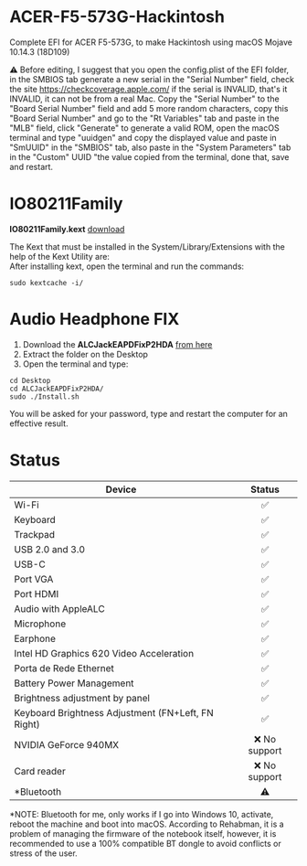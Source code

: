 # ACER-F5-573G-Hackintosh

Complete EFI for ACER F5-573G, to make Hackintosh using macOS Mojave 10.14.3 (18D109)

⚠️ Before editing, I suggest that you open the config.plist of the EFI folder, in the SMBIOS tab generate a new serial in the "Serial Number" field, check the site https://checkcoverage.apple.com/ if the serial is INVALID, that's it INVALID, it can not be from a real Mac. Copy the "Serial Number" to the "Board Serial Number" field and add 5 more random characters, copy this "Board Serial Number" and go to the "Rt Variables" tab and paste in the "MLB" field, click "Generate" to generate a valid ROM, open the macOS terminal and type "uuidgen" and copy the displayed value and paste in "SmUUID" in the "SMBIOS" tab, also paste in the "System Parameters" tab in the "Custom" UUID "the value copied from the terminal, done that, save and restart.

# IO80211Family
**IO80211Family.kext** [download](https://drive.google.com/file/d/1ZF1iDlaztfGoGXGQTbGlu106oocgFXdB/view?usp=sharing)

The Kext that must be installed in the System/Library/Extensions with the help of the Kext Utility are:  
After installing kext, open the terminal and run the commands:

```
sudo kextcache -i/
```

# Audio Headphone FIX

1) Download the **ALCJackEAPDFixP2HDA** [from here](https://drive.google.com/file/d/1oBUW2uCtfG2LN5YBz3lX8x6mJdnj9xHl/view?usp=sharing)
2) Extract the folder on the Desktop
3) Open the terminal and type:

```
cd Desktop
cd ALCJackEAPDFixP2HDA/
sudo ./Install.sh
```

You will be asked for your password, type and restart the computer for an effective result.

# Status

| Device                                          | Status |
| ----------------------------------------------- |:------:|
| Wi-Fi                                              | ✅ |
| Keyboard                                           | ✅ |
| Trackpad                                           | ✅ |
| USB 2.0 and 3.0                                    | ✅ |
| USB-C                                              | ✅ |
| Port VGA                                           | ✅ |
| Port HDMI                                          | ✅ |
| Audio with AppleALC                                | ✅ |
| Microphone                                         | ✅ |
| Earphone                                           | ✅ |
| Intel HD Graphics 620 Video Acceleration           | ✅ |
| Porta de Rede Ethernet                             | ✅ |
| Battery Power Management                           | ✅ |
| Brightness adjustment by panel                     | ✅ |
| Keyboard Brightness Adjustment (FN+Left, FN Right) | ✅ |
| NVIDIA GeForce 940MX                    | ❌ No support |
| Card reader                             | ❌ No support |
| *Bluetooth                                         | ⚠️ |


*NOTE: Bluetooth for me, only works if I go into Windows 10, activate, reboot the machine and boot into macOS. According to Rehabman, it is a problem of managing the firmware of the notebook itself, however, it is recommended to use a 100% compatible BT dongle to avoid conflicts or stress of the user.